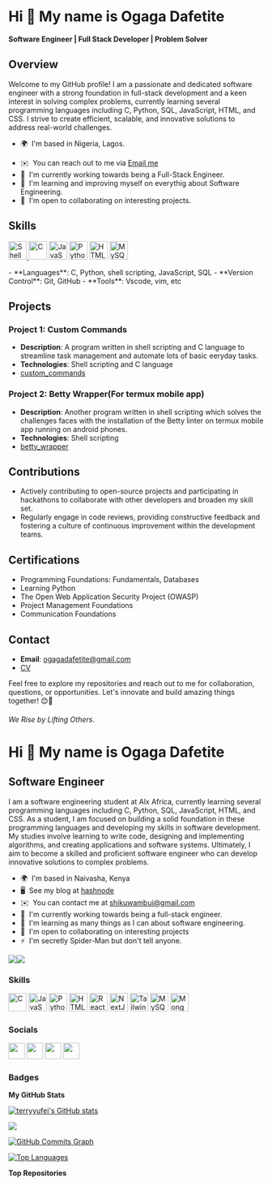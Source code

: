 # Hi 👋 My name is Ogaga Dafetite
**Software Engineer | Full Stack Developer | Problem Solver**

## Overview
Welcome to my GitHub profile! I am a passionate and dedicated software engineer with a strong foundation in full-stack development and a keen interest in solving complex problems, currently learning several programming languages including C, Python, SQL, JavaScript, HTML, and CSS. I strive to create efficient, scalable, and innovative solutions to address real-world challenges.

* 🌍  I'm based in Nigeria, Lagos.
<!-- * 🖥️  See my blog at [hashnode](https://sophiaintech.hashnode.dev/) -->
* ✉️  You can reach out to me via [Email me](mailto:shikuwambui@gmail.com)
* 🚀  I'm currently working towards being a Full-Stack Engineer.
* 🧠  I'm learning and improving myself on everythig about Software Engineering.
* 🤝  I'm open to collaborating on interesting projects.

## Skills
<p align="left">
<a href="https://www.gnu.org/software/bash/" target="_blank" rel="noreferrer">
  <img src="https://d33wubrfki0l68.cloudfront.net/306f655dcc33cc3d958cab80d78d3f2da427974c/a2bd8/img/logo/svg/full_colored_dark.svg" width="36" height="36" alt="Shell Scripting" />
</a>
<a href="https://docs.microsoft.com/en-us/cpp/?view=msvc-170" target="_blank" rel="noreferrer"><img src="https://raw.githubusercontent.com/danielcranney/readme-generator/main/public/icons/skills/c-colored.svg" width="36" height="36" alt="C" /></a>
<a href="https://developer.mozilla.org/en-US/docs/Web/JavaScript" target="_blank" rel="noreferrer"><img src="https://raw.githubusercontent.com/danielcranney/readme-generator/main/public/icons/skills/javascript-colored.svg" width="36" height="36" alt="JavaScript" /></a>
<a href="https://www.python.org/" target="_blank" rel="noreferrer"><img src="https://raw.githubusercontent.com/danielcranney/readme-generator/main/public/icons/skills/python-colored.svg" width="36" height="36" alt="Python" /></a>
<a href="https://developer.mozilla.org/en-US/docs/Glossary/HTML5" target="_blank" rel="noreferrer"><img src="https://raw.githubusercontent.com/danielcranney/readme-generator/main/public/icons/skills/html5-colored.svg" width="36" height="36" alt="HTML5" /></a>
<a href="https://www.mysql.com/" target="_blank" rel="noreferrer"><img src="https://raw.githubusercontent.com/danielcranney/readme-generator/main/public/icons/skills/mysql-colored.svg" width="36" height="36" alt="MySQL" /></a>
</p>
- **Languages**: C, Python, shell scripting, JavaScript, SQL
- **Version Control**: Git, GitHub
- **Tools**: Vscode, vim, etc

## Projects
### Project 1: Custom Commands
- **Description**: A program written in shell scripting and C language to streamline task management and automate lots of basic eeryday tasks.
- **Technologies**: Shell scripting and C language
- [custom_commands](https://github.com/DafetiteOgaga/custom_commands)

### Project 2: Betty Wrapper(For termux mobile app)
- **Description**: Another program written in shell scripting which solves the challenges faces with the installation of the Betty linter on termux mobile app running on android phones.
- **Technologies**: Shell scripting
- [betty_wrapper](https://github.com/DafetiteOgaga/betty_wrapper)

## Contributions
- Actively contributing to open-source projects and participating in hackathons to collaborate with other developers and broaden my skill set.
- Regularly engage in code reviews, providing constructive feedback and fostering a culture of continuous improvement within the development teams.

## Certifications
- Programming Foundations: Fundamentals, Databases
- Learning Python
- The Open Web Application Security Project (OWASP)
- Project Management Foundations
- Communication Foundations

## Contact
- **Email**: ogagadafetite@gmail.com
- [CV](https://github.com/DafetiteOgaga/CV/blob/master/Dafetite_Ogaga_SE.pdf)

Feel free to explore my repositories and reach out to me for collaboration, questions, or opportunities. Let's innovate and build amazing things together! 😊🚀


###### We Rise by Lifting Others.













Hi 👋 My name is Ogaga Dafetite
=============================

Software Engineer
----------------------------

I am a software engineering student at Alx Africa, currently learning several programming languages including C, Python, SQL, JavaScript, HTML, and CSS. As a student, I am focused on building a solid foundation in these programming languages and developing my skills in software development. My studies involve learning to write code, designing and implementing algorithms, and creating applications and software systems. Ultimately, I aim to become a skilled and proficient software engineer who can develop innovative solutions to complex problems.

* 🌍  I'm based in Naivasha, Kenya
* 🖥️  See my blog at [hashnode](https://sophiaintech.hashnode.dev/)
* ✉️  You can contact me at [shikuwambui@gmail.com](mailto:shikuwambui@gmail.com)
* 🚀  I'm currently working towards being a full-stack engineer.
* 🧠  I'm learning as many things as I can about software engineering.
* 🤝  I'm open to collaborating on interesting projects
* ⚡  I'm secretly Spider-Man but don't tell anyone.

<a href="https://www.github.com/terryyufei" target="_blank" rel="noreferrer"><img
src="https://img.shields.io/github/followers/terryyufei?logo=github&style=for-the-badge&color=0891b2&labelColor=1c1917" /></a><a href="https://www.twitter.com/Mssophia_" target="_blank" rel="noreferrer"><img
src="https://img.shields.io/twitter/follow/Mssophia_?logo=twitter&style=for-the-badge&color=0891b2&labelColor=1c1917"
/></a>

### Skills


<p align="left">
<a href="https://docs.microsoft.com/en-us/cpp/?view=msvc-170" target="_blank" rel="noreferrer"><img src="https://raw.githubusercontent.com/danielcranney/readme-generator/main/public/icons/skills/c-colored.svg" width="36" height="36" alt="C" /></a>
<a href="https://developer.mozilla.org/en-US/docs/Web/JavaScript" target="_blank" rel="noreferrer"><img src="https://raw.githubusercontent.com/danielcranney/readme-generator/main/public/icons/skills/javascript-colored.svg" width="36" height="36" alt="JavaScript" /></a>
<a href="https://www.python.org/" target="_blank" rel="noreferrer"><img src="https://raw.githubusercontent.com/danielcranney/readme-generator/main/public/icons/skills/python-colored.svg" width="36" height="36" alt="Python" /></a>
<a href="https://developer.mozilla.org/en-US/docs/Glossary/HTML5" target="_blank" rel="noreferrer"><img src="https://raw.githubusercontent.com/danielcranney/readme-generator/main/public/icons/skills/html5-colored.svg" width="36" height="36" alt="HTML5" /></a>
<a href="https://reactjs.org/" target="_blank" rel="noreferrer"><img src="https://raw.githubusercontent.com/danielcranney/readme-generator/main/public/icons/skills/react-colored.svg" width="36" height="36" alt="React" /></a>
<a href="https://nextjs.org/docs" target="_blank" rel="noreferrer"><img src="https://raw.githubusercontent.com/danielcranney/readme-generator/main/public/icons/skills/nextjs-colored.svg" width="36" height="36" alt="NextJs" /></a>
<a href="https://tailwindcss.com/" target="_blank" rel="noreferrer"><img src="https://raw.githubusercontent.com/danielcranney/readme-generator/main/public/icons/skills/tailwindcss-colored.svg" width="36" height="36" alt="TailwindCSS" /></a>
<a href="https://www.mysql.com/" target="_blank" rel="noreferrer"><img src="https://raw.githubusercontent.com/danielcranney/readme-generator/main/public/icons/skills/mysql-colored.svg" width="36" height="36" alt="MySQL" /></a>
<a href="https://www.mongodb.com/" target="_blank" rel="noreferrer"><img src="https://raw.githubusercontent.com/danielcranney/readme-generator/main/public/icons/skills/mongodb-colored.svg" width="36" height="36" alt="MongoDB" /></a>
</p>


### Socials

<p align="left"> <a href="https://discord.com/users/sophiaT#4559" target="_blank" rel="noreferrer"><img src="https://raw.githubusercontent.com/danielcranney/readme-generator/main/public/icons/socials/discord.svg" width="32" height="32" /></a> <a href="https://www.github.com/terryyufei" target="_blank" rel="noreferrer"><img src="https://raw.githubusercontent.com/danielcranney/readme-generator/main/public/icons/socials/github.svg" width="32" height="32" /></a> <a href="https://www.linkedin.com/in/terry-wambui-0629b7115" target="_blank" rel="noreferrer"><img src="https://raw.githubusercontent.com/danielcranney/readme-generator/main/public/icons/socials/linkedin.svg" width="32" height="32" /></a> <a href="https://www.twitter.com/Mssophia_" target="_blank" rel="noreferrer"><img src="https://raw.githubusercontent.com/danielcranney/readme-generator/main/public/icons/socials/twitter.svg" width="32" height="32" /></a></p>

### Badges

<b>My GitHub Stats</b>

<a href="http://www.github.com/terryyufei"><img src="https://github-readme-stats.vercel.app/api?username=terryyufei&show_icons=true&hide=&count_private=true&title_color=a855f7&text_color=ffffff&icon_color=0891b2&bg_color=1c1917&hide_border=true&show_icons=true" alt="terryyufei's GitHub stats" /></a>

<a href="http://www.github.com/terryyufei"><img src="https://github-readme-streak-stats.herokuapp.com/?user=terryyufei&stroke=ffffff&background=1c1917&ring=a855f7&fire=a855f7&currStreakNum=ffffff&currStreakLabel=a855f7&sideNums=ffffff&sideLabels=ffffff&dates=ffffff&hide_border=true" /></a>

<a href="http://www.github.com/terryyufei"><img src="https://github-readme-activity-graph.cyclic.app/graph?username=terryyufei&bg_color=1c1917&color=ffffff&line=0891b2&point=ffffff&area_color=1c1917&area=true&hide_border=true&custom_title=GitHub%20Commits%20Graph" alt="GitHub Commits Graph" /></a>

<a href="https://github.com/terryyufei" align="left"><img src="https://github-readme-stats.vercel.app/api/top-langs/?username=terryyufei&langs_count=10&title_color=a855f7&text_color=ffffff&icon_color=0891b2&bg_color=1c1917&hide_border=true&locale=en&custom_title=Top%20%Languages" alt="Top Languages" /></a>

<b>Top Repositories</b>

<div width="100%" align="center"></div><br /><br /><br /><br /><br /><br /><br />
                          
                     
